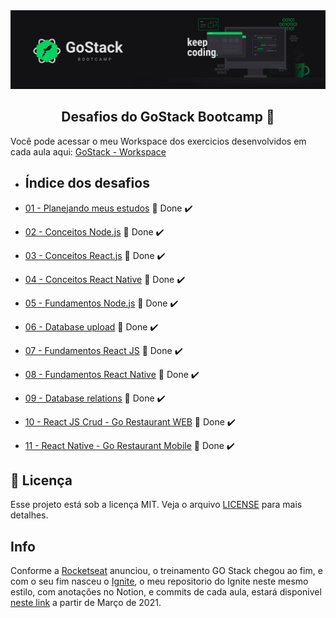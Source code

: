 <img alt="GoStack" src=".github/GoStackBanner.png" />

<h2 align="center">
  Desafios do GoStack Bootcamp 🚀
</h2>

Você pode acessar o meu Workspace dos exercicios desenvolvidos em cada aula aqui: [GoStack - Workspace]()

- ## Índice dos desafios

- [01 - Planejando meus estudos]() 🚀 Done :heavy_check_mark:
- [02 - Conceitos Node.js]() 🚀 Done :heavy_check_mark:
- [03 - Conceitos React.js]() 🚀 Done :heavy_check_mark:
- [04 - Conceitos React Native]() 🚀 Done :heavy_check_mark:
- [05 - Fundamentos Node.js]() 🚀 Done :heavy_check_mark:
- [06 - Database upload]() 🚀 Done :heavy_check_mark:
- [07 - Fundamentos React JS]() 🚀 Done :heavy_check_mark:
- [08 - Fundamentos React Native]() 🚀 Done :heavy_check_mark:
- [09 - Database relations]() 🚀 Done :heavy_check_mark:
- [10 - React JS Crud - Go Restaurant WEB]() 🚀 Done :heavy_check_mark:
- [11 - React Native - Go Restaurant Mobile]() 🚀 Done :heavy_check_mark:

## :memo: Licença

Esse projeto está sob a licença MIT. Veja o arquivo [LICENSE](LICENSE) para mais detalhes.

## Info

Conforme a [Rocketseat](https://rocketseat.com.br/) anunciou, o treinamento GO Stack chegou ao fim, e com o seu fim nasceu o [Ignite](), o meu repositorio do Ignite neste mesmo estilo, com anotações no Notion, e commits de cada aula, estará disponivel [neste link]() a partir de Março de 2021.

